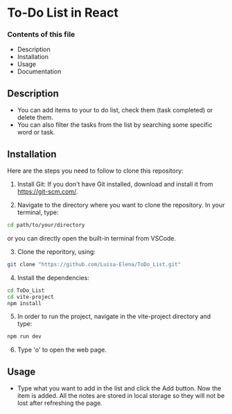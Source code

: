 # To-Do List in React

### Contents of this file
- Description
- Installation
- Usage
- Documentation

## Description
- You can add items to your to do list, check them (task completed) or delete them.
- You can also filter the tasks from the list by searching some specific word or task.

## Installation

Here are the steps you need to follow to clone this repository: 

1. Install Git:
If you don't have Git installed, download and install it from https://git-scm.com/.

2. Navigate to the directory where you want to clone the repository. In your terminal, type: 

```sh
cd path/to/your/directory
```
or you can directly open the built-in terminal from VSCode.

3. Clone the reporitory, using: 
```sh
git clone "https://github.com/Luisa-Elena/ToDo_List.git"
```

4. Install the dependencies: 
```sh
cd ToDo_List
cd vite-project
npm install
```

5. In order to run the project, navigate in the vite-project directory and type:
```sh
npm run dev
```

6. Type 'o' to open the web page.

## Usage
- Type what you want to add in the list and click the Add button. Now the item is added. All the notes are stored in local storage so they will not be lost after refreshing the page.
